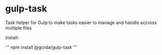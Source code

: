 # gulp-task

Task helper for Gulp to make tasks easier to manage and handle accross multiple files

install:

'''
    npm install @gcrda/gulp-task
'''
